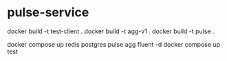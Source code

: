# pulse-service

docker build -t test-client .
docker build -t agg-v1 .
docker build -t pulse .

docker compose up redis postgres pulse agg fluent -d
docker compose up test 